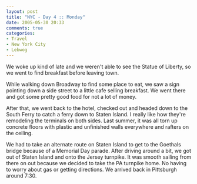 ```yaml
---
layout: post
title: "NYC - Day 4 :: Monday"
date: 2005-05-30 20:33
comments: true
categories: 
- Travel
- New York City
- Lebwog
---
```

We woke up kind of late and we weren't able to see the Statue of Liberty, so we went to find breakfast before leaving town.

<!-- more -->

While walking down Broadway to find some place to eat, we saw a sign pointing down a side street to a little cafe selling breakfast.  We went there and got some pretty good food for not a lot of money.

After that, we went back to the hotel, checked out and headed down to the South Ferry to catch a ferry down to Staten Island.  I really like how they're remodeling the terminals on both sides.  Last summer, it was all torn up concrete floors with plastic and unfinished walls everywhere and rafters on the ceiling.

We had to take an alternate route on Staten Island to get to the Goethals bridge because of a Memorial Day parade.  After driving around a bit, we got out of Staten Island and onto the Jersey turnpike.  It was smooth sailing from there on out because we decided to take the PA turnpike home.  No having to worry about gas or getting directions.  We arrived back in Pittsburgh around 7:30.
